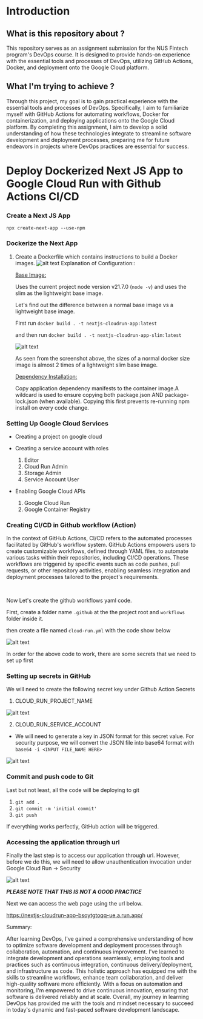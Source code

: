 # Introduction

## What is this repository about ?

This repository serves as an assignment submission for the NUS Fintech program's DevOps course. It is designed to provide hands-on experience with the essential tools and processes of DevOps, utilizing GitHub Actions, Docker, and deployment onto the Google Cloud platform.

## What I'm trying to achieve ?

Through this project, my goal is to gain practical experience with the essential tools and processes of DevOps. Specifically, I aim to familiarize myself with GitHub Actions for automating workflows, Docker for containerization, and deploying applications onto the Google Cloud platform. By completing this assignment, I aim to develop a solid understanding of how these technologies integrate to streamline software development and deployment processes, preparing me for future endeavors in projects where DevOps practices are essential for success.

# Deploy Dockerized Next JS App to Google Cloud Run with Github Actions CI/CD

### Create a Next JS App

`npx create-next-app --use-npm`

### Dockerize the Next App

1. Create a Dockerfile which contains instructions to build a Docker images.
   ![alt text](dockerfile-snippet.png)
   Explanation of Configuration::

   <u>Base Image:</u>

   Uses the current project node version v21.7.0 (`node -v`) and uses the slim as the lightweight base image.

   Let's find out the difference between a normal base image vs a lightweight base image.

   First run `docker build . -t nextjs-cloudrun-app:latest`

   and then run `docker build . -t nextjs-cloudrun-app-slim:latest`

   ![alt text](docker-image-size.png)

   As seen from the screenshot above, the sizes of a normal docker size image is almost 2 times of a lightweight slim base image.

   <u>Dependency Installation:</u>

   Copy application dependency manifests to the container image.A wildcard is used to ensure copying both package.json AND package-lock.json (when available).
   Copying this first prevents re-running npm install on every code change.

### Setting Up Google Cloud Services

- Creating a project on google cloud
- Creating a service account with roles

  1. Editor
  2. Cloud Run Admin
  3. Storage Admin
  4. Service Account User

- Enabling Google Cloud APIs
  1. Google Cloud Run
  2. Google Container Registry

### Creating CI/CD in Github workflow (Action)

In the context of GitHub Actions, CI/CD refers to the automated processes facilitated by GitHub's workflow system. GitHub Actions empowers users to create customizable workflows, defined through YAML files, to automate various tasks within their repositories, including CI/CD operations. These workflows are triggered by specific events such as code pushes, pull requests, or other repository activities, enabling seamless integration and deployment processes tailored to the project's requirements.

<br>

Now Let's create the github workflows yaml code.

First, create a folder name `.github` at the the project root and `workflows` folder inside it.

then create a file named `cloud-run.yml` with the code show below

![alt text](github_action_workflow.png)

In order for the above code to work, there are some secrets that we need to set up first

### Setting up secrets in GitHub

We will need to create the following secret key under Github Action Secrets

1. CLOUD_RUN_PROJECT_NAME

![alt text](project_id.png)

2. CLOUD_RUN_SERVICE_ACCOUNT

- We will need to generate a key in JSON format for this secret value.
  For security purpose, we will convert the JSON file into base64 format with `base64 -i <INPUT FILE_NAME HERE>`

![alt text](service_acc_key.png)

### Commit and push code to Git

Last but not least, all the code will be deploying to git

1. `git add .`
2. `git commit -m 'initial commit'`
3. `git push`

If everything works perfectly, GitHub action will be triggered.

### Accessing the application through url

Finally the last step is to access our application through url. However, before we do this, we will need to allow unauthentication invocation under Google Cloud Run -> Security

![alt text](authentication.png)

**_PLEASE NOTE THAT THIS IS NOT A GOOD PRACTICE_**

Next we can access the web page using the url below.

https://nextjs-cloudrun-app-bsoytgtoqq-ue.a.run.app/

Summary:

After learning DevOps, I've gained a comprehensive understanding of how to optimize software development and deployment processes through collaboration, automation, and continuous improvement. I've learned to integrate development and operations seamlessly, employing tools and practices such as continuous integration, continuous delivery/deployment, and infrastructure as code. This holistic approach has equipped me with the skills to streamline workflows, enhance team collaboration, and deliver high-quality software more efficiently. With a focus on automation and monitoring, I'm empowered to drive continuous innovation, ensuring that software is delivered reliably and at scale. Overall, my journey in learning DevOps has provided me with the tools and mindset necessary to succeed in today's dynamic and fast-paced software development landscape.
